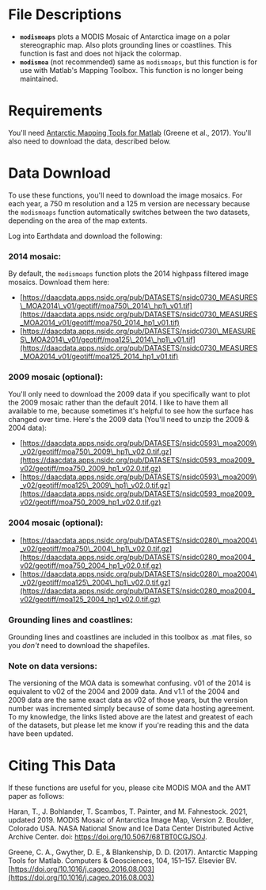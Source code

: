 # File Descriptions 
* **`modismoaps`** plots a MODIS Mosaic of Antarctica image on a polar stereographic map. Also plots grounding lines or coastlines. This function is fast and does not hijack the colormap. 
* **`modismoa`** (not recommended) same as `modismoaps`, but this function is for use with Matlab's Mapping Toolbox. This function is no longer being maintained. 

# Requirements 
You'll need [Antarctic Mapping Tools for Matlab](https://github.com/chadagreene/Antarctic-Mapping-Tools) (Greene et al., 2017). You'll also need to download the data, described below.

# Data Download 
To use these functions, you'll need to download the image mosaics. For each year, a 750 m resolution and a 125 m version are necessary because the `modismoaps` function automatically switches between the two datasets, depending on the area of the map extents. 

Log into Earthdata and download the following: 

### 2014 mosaic:
By default, the `modismoaps` function plots the 2014 highpass filtered image mosaics. Download them here:

* [https://daacdata.apps.nsidc.org/pub/DATASETS/nsidc0730_MEASURES\_MOA2014\_v01/geotiff/moa750\_2014\_hp1\_v01.tif](https://daacdata.apps.nsidc.org/pub/DATASETS/nsidc0730_MEASURES_MOA2014_v01/geotiff/moa750_2014_hp1_v01.tif)
* [https://daacdata.apps.nsidc.org/pub/DATASETS/nsidc0730\_MEASURES\_MOA2014\_v01/geotiff/moa125\_2014\_hp1\_v01.tif](https://daacdata.apps.nsidc.org/pub/DATASETS/nsidc0730_MEASURES_MOA2014_v01/geotiff/moa125_2014_hp1_v01.tif)

### 2009 mosaic (optional): 
You'll only need to download the 2009 data if you specifically want to plot the 2009 mosaic rather than the default 2014. I like to have them all available to me, because sometimes it's helpful to see how the surface has changed over time. Here's the 2009 data (You'll need to unzip the 2009 & 2004 data): 

* [https://daacdata.apps.nsidc.org/pub/DATASETS/nsidc0593\_moa2009\_v02/geotiff/moa750\_2009\_hp1\_v02.0.tif.gz](https://daacdata.apps.nsidc.org/pub/DATASETS/nsidc0593_moa2009_v02/geotiff/moa750_2009_hp1_v02.0.tif.gz)
* [https://daacdata.apps.nsidc.org/pub/DATASETS/nsidc0593\_moa2009\_v02/geotiff/moa125\_2009\_hp1\_v02.0.tif.gz](https://daacdata.apps.nsidc.org/pub/DATASETS/nsidc0593_moa2009_v02/geotiff/moa750_2009_hp1_v02.0.tif.gz)

### 2004 mosaic (optional): 
* [https://daacdata.apps.nsidc.org/pub/DATASETS/nsidc0280\_moa2004\_v02/geotiff/moa750\_2004\_hp1\_v02.0.tif.gz](https://daacdata.apps.nsidc.org/pub/DATASETS/nsidc0280_moa2004_v02/geotiff/moa750_2004_hp1_v02.0.tif.gz)
* [https://daacdata.apps.nsidc.org/pub/DATASETS/nsidc0280\_moa2004\_v02/geotiff/moa125\_2004\_hp1\_v02.0.tif.gz](https://daacdata.apps.nsidc.org/pub/DATASETS/nsidc0280_moa2004_v02/geotiff/moa125_2004_hp1_v02.0.tif.gz)

### Grounding lines and coastlines: 
Grounding lines and coastlines are included in this toolbox as .mat files, so you *don't* need to download the shapefiles. 

### Note on data versions:
The versioning of the MOA data is somewhat confusing. v01 of the 2014 is equivalent to v02 of the 2004 and 2009 data. And v1.1 of the 2004 and 2009 data are the same exact data as v02 of those years, but the version number was incremented simply because of some data hosting agreement. To my knowledge, the links listed above are the latest and greatest of each of the datasets, but please let me know if you're reading this and the data have been updated. 

# Citing This Data
If these functions are useful for you, please cite MODIS MOA and the AMT paper as follows: 

Haran, T., J. Bohlander, T. Scambos, T. Painter, and M. Fahnestock. 2021, updated 2019. MODIS Mosaic of Antarctica Image Map, Version 2. Boulder, Colorado USA. NASA National Snow and Ice Data Center Distributed Active Archive Center. doi: https://doi.org/10.5067/68TBT0CGJSOJ.

Greene, C. A., Gwyther, D. E., & Blankenship, D. D. (2017). Antarctic Mapping Tools for Matlab. Computers & Geosciences, 104, 151–157. Elsevier BV. [https://doi.org/10.1016/j.cageo.2016.08.003](https://doi.org/10.1016/j.cageo.2016.08.003)